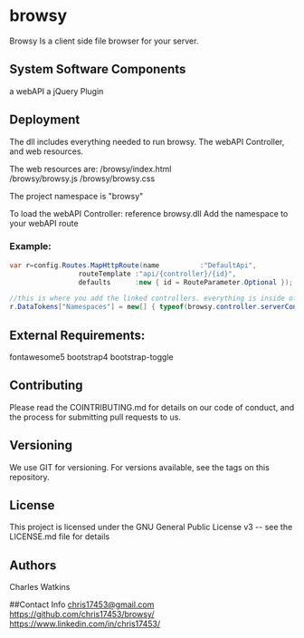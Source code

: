 # browsy
Browsy Is a client side file browser for your server. 


## System Software Components 
a webAPI
a jQuery Plugin


## Deployment
The dll includes everything needed to run browsy. The webAPI Controller, and web resources.

The web resources are:
/browsy/index.html	
/browsy/browsy.js
/browsy/browsy.css

The project namespace is "browsy"

To load the webAPI Controller:
 reference browsy.dll 
 Add the namespace to your webAPI route

### Example:
```c#
var r=config.Routes.MapHttpRoute(name          :"DefaultApi",
				 routeTemplate :"api/{controller}/{id}",
				 defaults      :new { id = RouteParameter.Optional });

//this is where you add the linked controllers. everything is inside of the DLL
r.DataTokens["Namespaces"] = new[] { typeof(browsy.controller.serverController).Namespace };
```

## External Requirements:
fontawesome5
bootstrap4
bootstrap-toggle


## Contributing
Please read the COINTRIBUTING.md for details on our code of conduct, and the process for submitting pull requests to us.


## Versioning
We use GIT for versioning. For versions available, see the tags on this repository.


## License
This project is licensed under the GNU General Public License v3 -- see the LICENSE.md file for details



## Authors
Charles Watkins

##Contact Info
chris17453@gmail.com
https://github.com/chris17453/browsy/
https://www.linkedin.com/in/chris17453/
